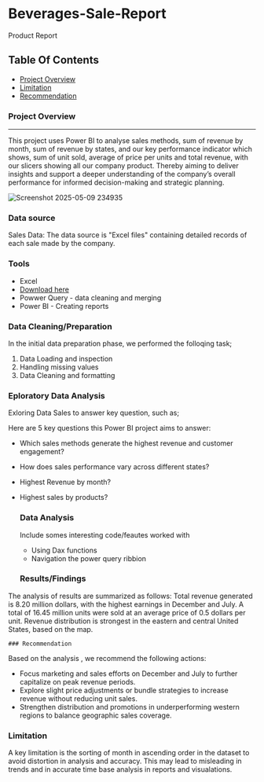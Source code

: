 # Beverages-Sale-Report
Product Report

## Table Of Contents

- [Project Overview](#project-overview)
- [Limitation](#limitation)
- [Recommendation](#recommendation)
  

### Project Overview

---

This project uses Power BI to analyse sales methods, sum of revenue by month, sum of revenue by states, and our key performance indicator which shows, sum of unit sold, average of price per units and total revenue, with our slicers showing all our company product. Thereby aiming to deliver insights and support a deeper understanding of the company’s overall performance for informed decision-making and strategic planning.

![Screenshot 2025-05-09 234935](https://github.com/user-attachments/assets/8039d85d-6105-43d0-87eb-af9f68c4ede9)



### Data source

Sales Data: The data source is "Excel files" containing detailed records of each sale made by the company.

### Tools

- Excel
- [Download here](https://view.flodesk.com/pages/64035c39e53da0b99ec98a3b)
- Powwer Query - data cleaning and merging
- Power BI - Creating reports


### Data Cleaning/Preparation


In the initial data preparation phase, we performed the folloqing task;
1. Data Loading and inspection
2. Handling missing values
3. Data Cleaning and formatting

### Eploratory  Data Analysis

Exloring Data Sales to answer key question, such as;

Here are 5 key questions this Power BI project aims to answer:

- Which sales methods generate the highest revenue and customer engagement?  
- How does sales performance vary across different states?  
- Highest Revenue by month?  
- Highest sales by products?

  ### Data Analysis

  Include somes interesting code/feautes worked with
   - Using Dax functions
  - Navigation the power query ribbion


  ### Results/Findings
  
The analysis of results are summarized as follows:
Total revenue generated is 8.20 million dollars, with the highest earnings in December and July.
A total of 16.45 million units were sold at an average price of 0.5 dollars per unit.
Revenue distribution is strongest in the eastern and central United States, based on the map.

    ### Recommendation

Based on the analysis , we recommend the following actions:
- Focus marketing and sales efforts on December and July to further capitalize on peak revenue periods.
- Explore slight price adjustments or bundle strategies to increase revenue without reducing unit sales.
- Strengthen distribution and promotions in underperforming western regions to balance geographic sales coverage.

### Limitation

A key limitation is the sorting of month in ascending order in the dataset to avoid distortion in analysis and accuracy. This may lead to misleading in trends and in accurate time base analysis in reports and visualations.
